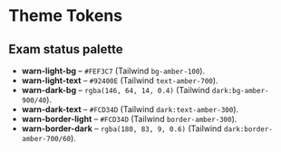 # Theme Tokens

## Exam status palette

- **warn-light-bg** – `#FEF3C7` (Tailwind `bg-amber-100`).
- **warn-light-text** – `#92400E` (Tailwind `text-amber-700`).
- **warn-dark-bg** – `rgba(146, 64, 14, 0.4)` (Tailwind `dark:bg-amber-900/40`).
- **warn-dark-text** – `#FCD34D` (Tailwind `dark:text-amber-300`).
- **warn-border-light** – `#FCD34D` (Tailwind `border-amber-300`).
- **warn-border-dark** – `rgba(180, 83, 9, 0.6)` (Tailwind `dark:border-amber-700/60`).
